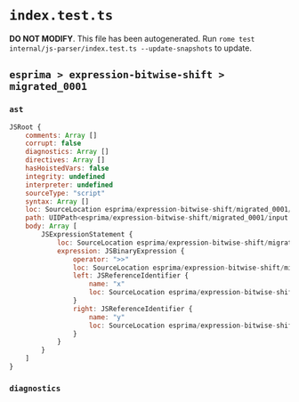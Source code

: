 # `index.test.ts`

**DO NOT MODIFY**. This file has been autogenerated. Run `rome test internal/js-parser/index.test.ts --update-snapshots` to update.

## `esprima > expression-bitwise-shift > migrated_0001`

### `ast`

```javascript
JSRoot {
	comments: Array []
	corrupt: false
	diagnostics: Array []
	directives: Array []
	hasHoistedVars: false
	integrity: undefined
	interpreter: undefined
	sourceType: "script"
	syntax: Array []
	loc: SourceLocation esprima/expression-bitwise-shift/migrated_0001/input.js 1:0-2:0
	path: UIDPath<esprima/expression-bitwise-shift/migrated_0001/input.js>
	body: Array [
		JSExpressionStatement {
			loc: SourceLocation esprima/expression-bitwise-shift/migrated_0001/input.js 1:0-1:6
			expression: JSBinaryExpression {
				operator: ">>"
				loc: SourceLocation esprima/expression-bitwise-shift/migrated_0001/input.js 1:0-1:6
				left: JSReferenceIdentifier {
					name: "x"
					loc: SourceLocation esprima/expression-bitwise-shift/migrated_0001/input.js 1:0-1:1 (x)
				}
				right: JSReferenceIdentifier {
					name: "y"
					loc: SourceLocation esprima/expression-bitwise-shift/migrated_0001/input.js 1:5-1:6 (y)
				}
			}
		}
	]
}
```

### `diagnostics`

```

```

